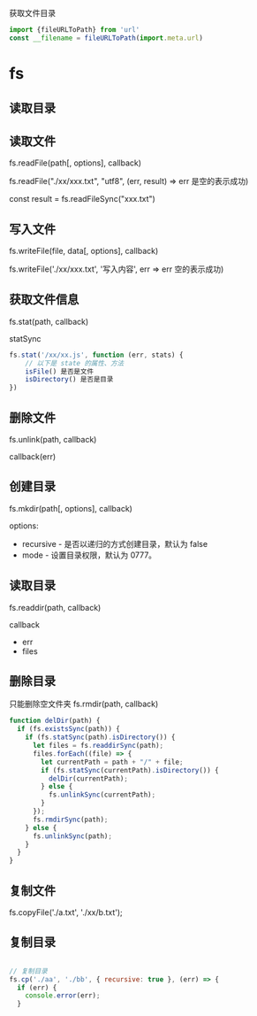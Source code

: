 获取文件目录

```js
import {fileURLToPath} from 'url'
const __filename = fileURLToPath(import.meta.url)

```



# fs

## 读取目录



## 读取文件

fs.readFile(path[, options], callback)

fs.readFile("./xx/xxx.txt", "utf8", (err, result) => err 是空的表示成功)



const result = fs.readFileSync("xxx.txt")

## 写入文件

 fs.writeFile(file, data[, options], callback)

fs.writeFile('./xx/xxx.txt', '写入内容', err => err 空的表示成功)

## 获取文件信息

fs.stat(path, callback)

statSync

```js
fs.stat('/xx/xx.js', function (err, stats) {
    // 以下是 state 的属性、方法
    isFile() 是否是文件
    isDirectory() 是否是目录
})
```

## 删除文件

fs.unlink(path, callback)

callback(err)

## 创建目录

fs.mkdir(path[, options], callback)

options: 

- recursive - 是否以递归的方式创建目录，默认为 false
- mode - 设置目录权限，默认为 0777。

## 读取目录

fs.readdir(path, callback)

callback

- err
- files

## 删除目录

只能删除空文件夹 fs.rmdir(path, callback)

```js
function delDir(path) {
  if (fs.existsSync(path)) {
    if (fs.statSync(path).isDirectory()) {
      let files = fs.readdirSync(path);
      files.forEach((file) => {
        let currentPath = path + "/" + file;
        if (fs.statSync(currentPath).isDirectory()) {
          delDir(currentPath);
        } else {
          fs.unlinkSync(currentPath);
        }
      });
      fs.rmdirSync(path);
    } else {
      fs.unlinkSync(path);
    }
  }
}
```



## 复制文件

fs.copyFile('./a.txt', './xx/b.txt');

## 复制目录

```js

// 复制目录
fs.cp('./aa', './bb', { recursive: true }, (err) => {
  if (err) {
    console.error(err);
  }

```

